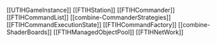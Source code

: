  [[UTIHGameInstance]] 
	[[FTIHStation]]
		[[FTIHCommander]]
			[[FTIHCommandList]]
			[[combine-CommanderStrategies]]
			[[FTIHCommandExecutionState]]
		[[FTIHCommandFactory]]
		[[combine-ShaderBoards]]
		[[FTIHManagedObjectPool]]
		[[FTIHNetWork]]